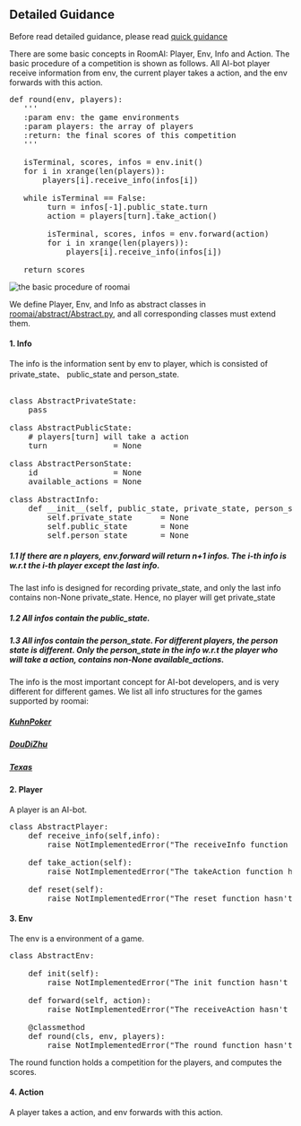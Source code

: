 
##  Detailed Guidance

Before read detailed guidance, please read [quick guidance](https://github.com/roomai/RoomAI##1-quick-guidance)

There are some basic concepts in RoomAI: Player, Env, Info and Action. The basic procedure of a competition is shown as follows. All AI-bot player receive information from env, the current player takes a action, and the env forwards with this action.

<pre>
def round(env, players):
   '''
   :param env: the game environments
   :param players: the array of players
   :return: the final scores of this competition
   '''
   
   isTerminal, scores, infos = env.init()
   for i in xrange(len(players)):
       players[i].receive_info(infos[i])

   while isTerminal == False:
        turn = infos[-1].public_state.turn
        action = players[turn].take_action()
        
        isTerminal, scores, infos = env.forward(action)
        for i in xrange(len(players)):
            players[i].receive_info(infos[i])

   return scores                
</pre>

![the basic procedure of roomai](https://github.com/roomai/RoomAI/blob/master/docs/game.png)

We define Player, Env, and Info as abstract classes in [roomai/abstract/Abstract.py](https://github.com/roomai/RoomAI/blob/master/roomai/abstract/Abstract.py), and all corresponding classes must extend them.  


#### 1. Info

The info is the information sent by env to player, which is consisted of private_state、 public_state and person_state. 

<pre>

class AbstractPrivateState:
    pass
    
class AbstractPublicState:
    # players[turn] will take a action
    turn              = None 

class AbstractPersonState:
    id                = None 
    available_actions = None

class AbstractInfo:
    def __init__(self, public_state, private_state, person_state):
        self.private_state      = None
        self.public_state       = None
        self.person_state       = None
</pre>

##### 1.1 If there are n players, env.forward will return n+1 infos. The i-th info is w.r.t the i-th player except the last info.
The last info is designed for recording private_state, and only the last info contains non-None private_state. Hence, no player will get private_state

##### 1.2 All infos contain the public_state. 

##### 1.3 All infos contain the person_state. For different players, the person state is different. Only the person_state in the info w.r.t the player who will take a action, contains non-None available_actions.

The info is the most important concept for AI-bot developers, and is very different for different games. We list all info structures for the games supported by roomai:

##### [KuhnPoker]()
##### [DouDiZhu]()
##### [Texas]()

#### 2. Player

A player is an AI-bot.

<pre>
class AbstractPlayer:
    def receive_info(self,info):
        raise NotImplementedError("The receiveInfo function hasn't been implemented") 

    def take_action(self):
        raise NotImplementedError("The takeAction function hasn't been implemented") 

    def reset(self):
        raise NotImplementedError("The reset function hasn't been implemented")
</pre>


#### 3. Env

The env is a environment of a game.
<pre>
class AbstractEnv:

    def init(self):
        raise NotImplementedError("The init function hasn't been implemented")

    def forward(self, action):
        raise NotImplementedError("The receiveAction hasn't been implemented")

    @classmethod
    def round(cls, env, players):
        raise NotImplementedError("The round function hasn't been implemented")
</pre>

The round function holds a competition for the players, and computes the scores.

#### 4. Action

A player takes a action, and env forwards with this action.


